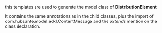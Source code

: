 this templates are used to generate the model class of **DistributionElement**

It contains the same annotations as in the child classes, plus the import of com.hubsante.model.edxl.ContentMessage and the *extends* mention on the class declaration.